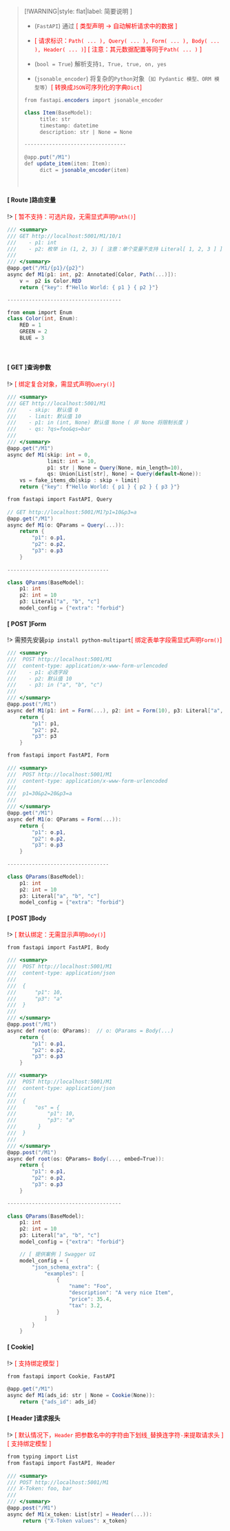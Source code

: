 <br/>

>[!WARNING|style: flat|label: 简要说明 ]
>
>- (`FastAPI`) 通过 <span style='color:red'>[ 类型声明 → 自动解析请求中的数据 ]</span>
>
>- <span style='color:red'>[ 请求标识：`Path( ... ), Query( ... ), Form( ... ), Body( ... ), Header( ... )`] [ 注意：其元数据配置等同于`Path( ... )` ]</span>
>
>- (`bool = True`) 解析支持`1, True, true, on, yes`
>
>- (`jsonable_encoder`) 将复杂的`Python`对象（`如 Pydantic 模型、ORM 模型等`）<span style='color:red'>[ 转换成`JSON`可序列化的字典`Dict`]</span>
>
> ```csharp
> from fastapi.encoders import jsonable_encoder
>
> class Item(BaseModel):
>      title: str
>      timestamp: datetime
>      description: str | None = None
>
>---------------------------------
>         
> @app.put("/M1")
> def update_item(item: Item):
>      dict = jsonable_encoder(item)
>
>
> ```
>
>
>
><br/>



<!-- tabs:start -->

#### **[ Route ]路由变量**

!> <span style='color:red'>[ 暂不支持：可选片段，无需显式声明`Path()`]</span>

```csharp
/// <summary>
/// GET http://localhost:5001/M1/10/1
///    - p1: int
///    - p2: 枚举 in (1, 2, 3) [ 注意：单个变量不支持 Literal[ 1, 2, 3 ] ]
///
/// </summary>
@app.get("/M1/{p1}/{p2}")
async def M1(p1: int, p2: Annotated[Color, Path(...)]):
	v =  p2 is Color.RED
	return {"key": f"Hello World: { p1 } { p2 }"}

-------------------------------------

from enum import Enum
class Color(int, Enum):
	RED = 1
	GREEN = 2
	BLUE = 3
        
        
```





#### **[ GET ]查询参数**

!> <span style='color:red'>[ 绑定复合对象，需显式声明`Query()`]</span>

```csharp
/// <summary>
/// GET http://localhost:5001/M1
///    - skip:  默认值 0
///    - limit: 默认值 10
///    - p1: in (int, None) 默认值 None ( 非 None 将限制长度 )
///    - qs: ?qs=foo&qs=bar
///
/// </summary>
@app.get("/M1")
async def M1(skip: int = 0, 
             limit: int = 10, 
             p1: str | None = Query(None, min_length=10), 
             qs: Union[List[str], None] = Query(default=None)):
    vs = fake_items_db[skip : skip + limit]
	return {"key": f"Hello World: { p1 } { p2 } { p3 }"}


```

```csharp
from fastapi import FastAPI, Query
    
// GET http://localhost:5001/M1?p1=10&p3=a
@app.get("/M1")
async def M1(o: QParams = Query(...)):
	return {
		"p1": o.p1,
		"p2": o.p2,
		"p3": o.p3
	}
    
---------------------------------

class QParams(BaseModel):
	p1: int
	p2: int = 10
	p3: Literal["a", "b", "c"]
    model_config = {"extra": "forbid"}


```





#### **[ POST ]Form**

!> 需预先安装`pip install python-multipart`<span style='color:red'>[ 绑定表单字段需显式声明`Form()`]</span>

```csharp
/// <summary>
///  POST http://localhost:5001/M1
///  content-type: application/x-www-form-urlencoded
///    - p1: 必选字段
///    - p2: 默认值 10
///    - p3: in ("a", "b", "c") 
///
/// </summary>
@app.post("/M1")
async def M1(p1: int = Form(...), p2: int = Form(10), p3: Literal["a", "b", "c"] = Form(...)):
	return {
		"p1": p1,
		"p2": p2,
		"p3": p3
	}


```

```csharp
from fastapi import FastAPI, Form
    
/// <summary>
///  POST http://localhost:5001/M1
///  content-type: application/x-www-form-urlencoded
///   
///  p1=30&p2=20&p3=a
///
/// </summary>
@app.get("/M1")
async def M1(o: QParams = Form(...)):
	return {
		"p1": o.p1,
		"p2": o.p2,
		"p3": o.p3
	}
    
---------------------------------

class QParams(BaseModel):
	p1: int
	p2: int = 10
	p3: Literal["a", "b", "c"]
    model_config = {"extra": "forbid"}


```





#### **[ POST ]Body**

!> <span style='color:red'>[ 默认绑定：无需显示声明`Body()`]</span>

```csharp
from fastapi import FastAPI, Body
    
/// <summary>
///  POST http://localhost:5001/M1
///  content-type: application/json
///   
///  {
///      "p1": 10,
///      "p3": "a"
///  }
///
/// </summary>
@app.post("/M1")
async def root(o: QParams):  // o: QParams = Body(...)
	return {
		"p1": o.p1,
		"p2": o.p2,
		"p3": o.p3
	}

/// <summary>
///  POST http://localhost:5001/M1
///  content-type: application/json
///   
///  {
///      "os" = {
///          "p1": 10,
///          "p3": "a"
///       }
///  }
///
/// </summary>
@app.post("/M1")
async def root(os: QParams= Body(..., embed=True)):
	return {
		"p1": o.p1,
		"p2": o.p2,
		"p3": o.p3
	}

-------------------------------------
    
class QParams(BaseModel):
	p1: int
	p2: int = 10
	p3: Literal["a", "b", "c"]
    model_config = {"extra": "forbid"}

    // [ 提供案例 ] Swagger UI
    model_config = {
        "json_schema_extra": {
            "examples": [
                {
                    "name": "Foo",
                    "description": "A very nice Item",
                    "price": 35.4,
                    "tax": 3.2,
                }
            ]
        }
    }


```



#### **[ Cookie]**

!> <span style='color:red'>[ 支持绑定模型 ]</span>

```csharp
from fastapi import Cookie, FastAPI
    
@app.get("/M1")
async def M1(ads_id: str | None = Cookie(None)):
    return {"ads_id": ads_id}


```



#### **[ Header ]请求报头**

!> <span style='color:red'>[ 默认情况下，`Header` 把参数名中的字符由下划线`_`替换连字符`-`来提取请求头 ] [ 支持绑定模型 ]</span>

```csharp
from typing import List
from fastapi import FastAPI, Header
    
/// <summary>
/// POST http://localhost:5001/M1
/// X-Token: foo, bar
///
/// </summary>
@app.post("/M1")
async def M1(x_token: List[str] = Header(...)):
	 return {"X-Token values": x_token}


```





<!-- tabs:end -->
